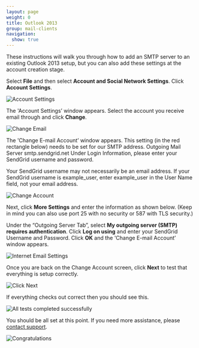 ```yaml
---
layout: page
weight: 0
title: Outlook 2013
group: mail-clients
navigation:
  show: true
---
```


These instructions will walk you through how to add an SMTP server to an existing Outlook 2013 setup, but you can also add these settings at the account creation stage.

Select **File** and then select **Account and Social Network Settings**. Click  **Account Settings**.

![]({{root_url}}/images/outlook_2013_1.png "Account Settings")

The 'Account Settings’ window appears. Select the account you receive email through and click  **Change**.

![]({{root_url}}/images/outlook_2013_2.png "Change Email")

The 'Change E-mail Account’ window appears. This setting (in the red rectangle below) needs to be set for our SMTP address. Outgoing Mail Server smtp.sendgrid.net
Under Login Information, please enter your SendGrid username and password.

<call-out>

Your SendGrid username may not necessarily be an email address. If your SendGrid username is example_user, enter example_user in the User Name field, not your email address.

</call-out>

![]({{root_url}}/images/outlook_2013_3.png "Change Account")

Next, click **More Settings** and enter the information as shown below. (Keep in mind you can also use port 25 with no security or 587 with TLS security.)

Under the “Outgoing Server Tab”, select **My outgoing server (SMTP) requires authentication**. Click **Log on using** and enter your SendGrid Username and Password. Click **OK** and the 'Change E-mail Account’ window appears.

![]({{root_url}}/images/outlook_2013_4.png "Internet Email Settings")

Once you are back on the Change Account screen, click **Next** to test that everything is setup correctly.

![]({{root_url}}/images/outlook_2013_5.png "Click Next")

If everything checks out correct then you should see this.

![]({{root_url}}/images/outlook_2013_6.png "All tests completed successfully")

You should be all set at this point. If you need more assistance, please [contact support](https://support.sendgrid.com/hc/en-us).

![]({{root_url}}/images/outlook_2013_7.png "Congratulations")
